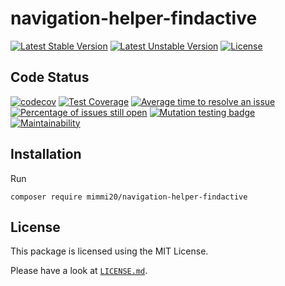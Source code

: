# navigation-helper-findactive

[![Latest Stable Version](https://poser.pugx.org/mimmi20/navigation-helper-findactive/v/stable?format=flat-square)](https://packagist.org/packages/mimmi20/navigation-helper-findactive)
[![Latest Unstable Version](https://poser.pugx.org/mimmi20/navigation-helper-findactive/v/unstable?format=flat-square)](https://packagist.org/packages/mimmi20/navigation-helper-findactive)
[![License](https://poser.pugx.org/mimmi20/navigation-helper-findactive/license?format=flat-square)](https://packagist.org/packages/mimmi20/navigation-helper-findactive)

## Code Status

[![codecov](https://codecov.io/gh/mimmi20/navigation-helper-findactive/branch/master/graph/badge.svg)](https://codecov.io/gh/mimmi20/navigation-helper-findactive)
[![Test Coverage](https://api.codeclimate.com/v1/badges/6f7b65b2d4e3c33dbdcf/test_coverage)](https://codeclimate.com/github/mimmi20/navigation-helper-findactive/test_coverage)
[![Average time to resolve an issue](https://isitmaintained.com/badge/resolution/mimmi20/navigation-helper-findactive.svg)](https://isitmaintained.com/project/mimmi20/navigation-helper-findactive "Average time to resolve an issue")
[![Percentage of issues still open](https://isitmaintained.com/badge/open/mimmi20/navigation-helper-findactive.svg)](https://isitmaintained.com/project/mimmi20/navigation-helper-findactive "Percentage of issues still open")
[![Mutation testing badge](https://img.shields.io/endpoint?style=flat&url=https%3A%2F%2Fbadge-api.stryker-mutator.io%2Fgithub.com%2Fmimmi20%2Fnavigation-helper-findactive%2Fmaster)](https://dashboard.stryker-mutator.io/reports/github.com/mimmi20/navigation-helper-findactive/master)
[![Maintainability](https://api.codeclimate.com/v1/badges/6f7b65b2d4e3c33dbdcf/maintainability)](https://codeclimate.com/github/mimmi20/navigation-helper-findactive/maintainability)

## Installation

Run

```shell
composer require mimmi20/navigation-helper-findactive
```

## License

This package is licensed using the MIT License.

Please have a look at [`LICENSE.md`](LICENSE.md).
